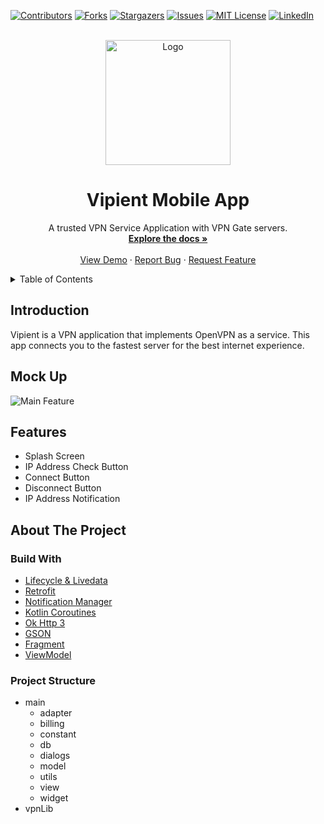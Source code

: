 [![Contributors][contributors-shield]][contributors-url]
[![Forks][forks-shield]][forks-url]
[![Stargazers][stars-shield]][stars-url]
[![Issues][issues-shield]][issues-url]
[![MIT License][license-shield]][license-url]
[![LinkedIn][linkedin-shield]][linkedin-url]

<!-- PROJECT LOGO -->
<br />
<div align="center">
  <a href="https://github.com/acalapatih/Vipient_MobileApp">
    <img src="image/logo_vipient.png" alt="Logo" width="200" height="200">
  </a>

  <h1 align="center">Vipient Mobile App</h3>

  <p align="center">
    A trusted VPN Service Application with VPN Gate servers.
    <br />
    <a href="https://github.com/acalapatih/Vipient_MobileApp"><strong>Explore the docs »</strong></a>
    <br />
    <br />
    <a href="https://github.com/acalapatih/Vipient_MobileApp">View Demo</a>
    ·
    <a href="https://github.com/acalapatih/Vipient_MobileApp/issues">Report Bug</a>
    ·
    <a href="https://github.com/acalapatih/Vipient_MobileApp/issues">Request Feature</a>
  </p>
</div>

<!-- TABLE OF CONTENTS -->
<details>
  <summary>Table of Contents</summary>
  <ol>
    <li><a href="#introduction">Introduction</a></li>
    <li><a href="#mock-up">Mock Up</a></li>
    <li><a href="#features">Features</a></li>
    <li>
      <a href="#about-the-project">About The Project</a>
      <ul>
        <li><a href="#build-with">Build With</a></li>
        <li><a href="#project-structure">Project Structure</a></li>
      </ul>
    </li>
  </ol>
</details>

## Introduction
Vipient is a VPN application that implements OpenVPN as a service. This app connects you to the fastest server for the best internet experience.

## Mock Up
<img src="image/fitur_utama.png" alt="Main Feature">

## Features
- Splash Screen
- IP Address Check Button
- Connect Button
- Disconnect Button
- IP Address Notification
 
## About The Project
### Build With
- [Lifecycle & Livedata](https://developer.android.com/guide/components/activities/activity-lifecycle?hl=id)
- [Retrofit](https://square.github.io/retrofit/)
- [Notification Manager](https://developer.android.com/reference/android/app/NotificationManager)
- [Kotlin Coroutines](https://www.googleadservices.com/pagead/aclk?sa=L&ai=DChcSEwiU2bPz88f_AhXVk2YCHXdgDDMYABAAGgJzbQ&ohost=www.google.com&cid=CAESbOD2gWGIEaIzh7xPUOGICyK2tbXIr0QUhhlGSrurjKcD6swxwpKj-7IrQ9_iwmDhml1_P_z6seVQZZNvkJ-fiMxTpf1xONyVn40ucS143xA8HR8Y35CCv_06CgyhYufQQc6JFf2g1WPjknZFow&sig=AOD64_1YR8UhDwd6LH3WrvCacezcHvoFUw&q&adurl&ved=2ahUKEwiUqKzz88f_AhUT7TgGHSukAJEQ0Qx6BAgIEAE)
- [Ok Http 3](https://square.github.io/okhttp/)
- [GSON](https://github.com/google/gson)
- [Fragment](https://developer.android.com/guide/fragments?hl=id)
- [ViewModel](https://developer.android.com/topic/libraries/architecture/viewmodel?hl=id)

### Project Structure
- main
    - adapter
    - billing
    - constant
    - db
    - dialogs
    - model
    - utils
    - view
    - widget
- vpnLib

<!-- MARKDOWN LINKS & IMAGES -->
<!-- https://www.markdownguide.org/basic-syntax/#reference-style-links -->
[contributors-shield]: https://img.shields.io/github/contributors/acalapatih/Vipient_MobileApp.svg?style=for-the-badge
[contributors-url]: https://github.com/acalapatih/Vipient_MobileApp/graphs/contributors
[forks-shield]: https://img.shields.io/github/forks/acalapatih/Vipient_MobileApp.svg?style=for-the-badge
[forks-url]:https://github.com/acalapatih/Vipient_MobileApp/network/members
[stars-shield]: https://img.shields.io/github/stars/acalapatih/Vipient_MobileApp.svg?style=for-the-badge
[stars-url]: https://github.com/acalapatih/Vipient_MobileApp/stargazers
[issues-shield]: https://img.shields.io/github/issues/acalapatih/Vipient_MobileApp.svg?style=for-the-badge
[issues-url]: https://github.com/acalapatih/Vipient_MobileApp/issues
[license-shield]: https://img.shields.io/github/license/acalapatih/Vipient_MobileApp.svg?style=for-the-badge
[license-url]: https://github.com/acalapatih/Vipient_MobileApp/blob/main/LICENSE
[linkedin-shield]: https://img.shields.io/badge/-LinkedIn-black.svg?style=for-the-badge&logo=linkedin&colorB=555
[linkedin-url]: https://linkedin.com/in/amir-acalapati-henry
